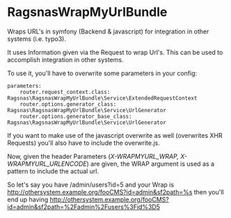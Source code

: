# RagsnasWrapMyUrlBundle

Wraps URL's in symfony (Backend &amp; javascript) for integration in other systems (i.e. typo3).

It uses Information given via the Request to wrap Url's. This can be used to accomplish integration in other systems.

To use it, you'll have to overwrite some parameters in your config:

    parameters:
        router.request_context.class: Ragsnas\RagsnasWrapMyUrlBundle\Service\ExtendedRequestContext
        router.options.generator_class: Ragsnas\RagsnasWrapMyUrlBundle\Service\UrlGenerator
        router.options.generator_base_class: Ragsnas\RagsnasWrapMyUrlBundle\Service\UrlGenerator

If you want to make use of the javascript overwrite as well (overwrites XHR Requests) you'll also have to include the overwrite.js.


Now, given the header Parameters (*X-WRAPMYURL_WRAP, X-WRAPMYURL_URLENCODE*) are given, the WRAP argument is used as a pattern to include the actual url.

So let's say you have 
/admin/users?id=5 
and your Wrap is 
http://othersystem.example.org/fooCMS?id=admin&sf2path=%s 
then you'll end up having
http://othersystem.example.org/fooCMS?id=admin&sf2path=%2Fadmin%2Fusers%3Fid%3D5
